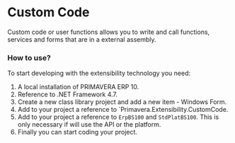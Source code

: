 # Custom Code 

Custom code or user functions  allows you to write and call functions, services and forms that are in a external assembly. 

### How to use?
To start developing with the extensibility technology you need:

1. A local installation of PRIMAVERA ERP 10.
2. Reference to .NET Framework 4.7.
3. Create a new class library project and add a new item - Windows Form.
4. Add to your project a reference to `Primavera.Extensibility.CustomCode.
5. Add to your project a reference to `ErpBS100` and `StdPlatBS100`. This is only necessary if will use the API or the platform.
6.  Finally you can start coding your project.
